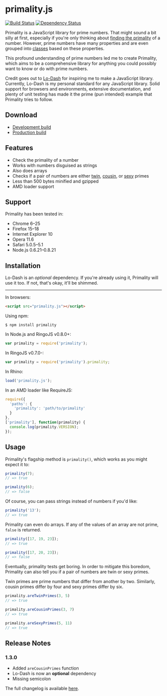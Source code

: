 # primality.js

[![Build Status](https://travis-ci.org/KenanY/primality.png)](https://travis-ci.org/KenanY/primality)
[![Dependency Status](https://gemnasium.com/KenanY/primality.png)](https://gemnasium.com/KenanY/primality)

Primality is a JavaScript library for prime numbers. That might sound a bit
silly at first, especially if you're only thinking about
[finding the primality](https://en.wikipedia.org/wiki/Primality_test) of a
number. However, prime numbers have many properties and are even grouped
into [classes](https://en.wikipedia.org/wiki/Template:Prime_number_classes)
based on these properties.

This profound understanding of prime numbers led me to create Primality, which
aims to be a comprehensive library for anything you could possibly want to know
or do with prime numbers.

Credit goes out to [Lo-Dash](http://lodash.com/) for inspiring me to make a
JavaScript library. Currently, Lo-Dash is my personal standard for any
JavaScript library. Solid support for browsers and environments, extensive
documentation, and plenty of unit testing has made it the prime (pun intended)
example that Primality tries to follow.

## Download

  * [Development build](https://raw.github.com/KenanY/primality/1.3.0/primality.js)
  * [Production build](https://raw.github.com/KenanY/primality/1.3.0/primality.min.js)

## Features

  - Check the primality of a number
  - Works with numbers disguised as strings
  - Also does arrays
  - Checks if a pair of numbers are either
  [twin](https://en.wikipedia.org/wiki/Twin_prime),
  [cousin](https://en.wikipedia.org/wiki/Cousin_prime), or
  [sexy](https://en.wikipedia.org/wiki/Sexy_prime) primes
  - Less than 500 bytes minified and gzipped
  - AMD loader support

## Support

Primality has been tested in:

  - Chrome 6–25
  - Firefox 15–18
  - Internet Explorer 10
  - Opera 11.6
  - Safari 5.0.5–5.1
  - Node.js 0.6.21–0.8.21

## Installation

Lo-Dash is an _optional_ dependency. If you're already using it, Primality
will use it too. If not, that's okay, it'll be shimmed.

***

In browsers:

``` html
<script src="primality.js"></script>
```

Using npm:

``` shell
$ npm install primality
```

In Node.js and RingoJS v0.8.0+:

``` javascript
var primality = require('primality');
```

In RingoJS v0.7.0-:

``` javascript
var primality = require('primality').primality;
```

In Rhino:

``` javascript
load('primality.js');
```

In an AMD loader like RequireJS:

``` javascript
require({
  'paths': {
    'primality': 'path/to/primality'
  }
},
['primality'], function(primality) {
  console.log(primality.VERSION);
});
```

## Usage

Primality's flagship method is `primality()`, which works as you might expect it
to:

``` javascript
primality(7);
// => true

primality(6);
// => false
```

Of course, you can pass strings instead of numbers if you'd like:

``` javascript
primality('13');
// => true
```

Primality can even do arrays. If any of the values of an array are not prime,
`false` is returned.

``` javascript
primality([17, 19, 23]);
// => true

primality([17, 20, 23]);
// => false
```

Eventually, primality tests get boring. In order to mitigate this boredom,
Primality can also tell you if a pair of numbers are twin or sexy primes.

Twin primes are prime numbers that differ from another by two. Similarly, cousin
primes differ by four and sexy primes differ by six.

``` javascript
primality.areTwinPrimes(3, 5)
// => true

primality.areCousinPrimes(3, 7)
// => true

primality.areSexyPrimes(5, 11)
// => true
```

## Release Notes

### 1.3.0

  - Added `areCousinPrimes` function
  - Lo-Dash is now an __optional__ dependency
  - Missing semicolon

The full changelog is available [here](https://github.com/KenanY/primality/wiki/Changelog).
